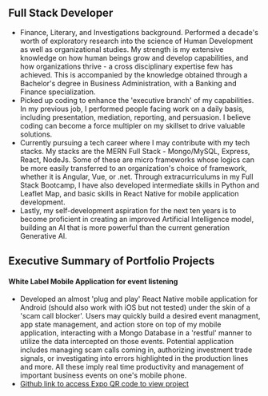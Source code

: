 <h2>Full Stack Developer</h2>
<ul>
  <li>
    Finance, Literary, and Investigations background. Performed a decade's worth of exploratory research into the science of Human Development as well as organizational studies. My strength is my extensive knowledge on how human beings grow and develop capabilities, and how organizations thrive - a cross disciplinary expertise few has achieved. This is accompanied by the knowledge obtained through a Bachelor's degree in Business Administration, with a Banking and Finance specialization.
  </li>
  <li>
    Picked up coding to enhance the 'executive branch' of my capabilities. In my previous job, I performed people facing work on a daily basis, including presentation, mediation, reporting, and persuasion. I believe coding can become a force multipler on my skillset to drive valuable solutions.
  </li>
  <li>
    Currently pursuing a tech career where I may contribute with my tech stacks. My stacks are the MERN Full Stack - Mongo/MySQL, Express, React, NodeJs. Some of these are micro frameworks whose logics can be more easily transferred to an organization's choice of framework, whether it is Angular, Vue, or .net. Through extracurriculums in my Full Stack Bootcamp, I have also developed intermediate skills in Python and Leaflet Map, and basic skills in React Native for mobile application development.
  </li>
  <li>
    Lastly, my self-development aspiration for the next ten years is to become proficient in creating an improved Artificial Intelligence model, building an AI that is more powerful than the current generation Generative AI. 
  </li>
</ul>
<h2> Executive Summary of Portfolio Projects </h2>
<h4> White Label Mobile Application for event listening </h4>

<ul>
<li>
Developed an almost 'plug and play' React Native mobile application for Android (should also work with iOS but not tested) under the skin of a 'scam call blocker'. Users may quickly build a desired event managment, app state management, and action store on top of my mobile application, interacting with a Mongo Database in a 'restful' manner to utilize the data intercepted on those events. Potential application includes managing scam calls coming in, authorizing investment trade signals, or investigating into errors highlighted in the production lines and more. All these imply real time productivity and management of important business events on one's mobile phone.
</li>
<li>
<a href="https://github.com/Kern000/projectTwoFrontEnd-ReactNative" /> Github link to access Expo QR code to view project
</li>
</ul>

<h4> </h4>




